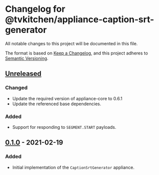 # Changelog for @tvkitchen/appliance-caption-srt-generator

All notable changes to this project will be documented in this file.

The format is based on [Keep a Changelog](https://keepachangelog.com/en/1.0.0/),
and this project adheres to [Semantic Versioning](https://semver.org/spec/v2.0.0.html).


## [Unreleased]
### Changed
- Update the required version of appliance-core to 0.6.1
- Update the referenced base dependencies.

### Added
- Support for responding to `SEGMENT.START` payloads.

## [0.1.0] - 2021-02-19
### Added
- Initial implementation of the `CaptionSrtGenerator` appliance.

[Unreleased]: https://github.com/tvkitchen/appliances/compare/@tvkitchen/appliance-caption-srt-generator@0.1.0...HEAD
[0.1.0]: https://github.com/tvkitchen/appliances/releases/tag/@tvkitchen/appliance-caption-srt-generator@0.1.0


